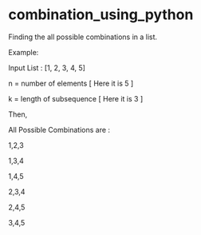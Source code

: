 # combination_using_python
Finding the all possible combinations in a list.

Example:

Input List : [1, 2, 3, 4, 5]

n = number of elements [ Here it is 5 ]

k = length of subsequence [ Here it is 3 ]

Then,

All Possible Combinations are :

1,2,3

1,3,4

1,4,5

2,3,4

2,4,5

3,4,5
